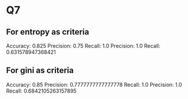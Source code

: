 # Q7

## For entropy as criteria
Accuracy:  0.825
Precision:  0.75
Recall:  1.0
Precision:  1.0
Recall:  0.631578947368421

## For gini as criteria
Accuracy:  0.85
Precision:  0.7777777777777778
Recall:  1.0
Precision:  1.0
Recall:  0.6842105263157895